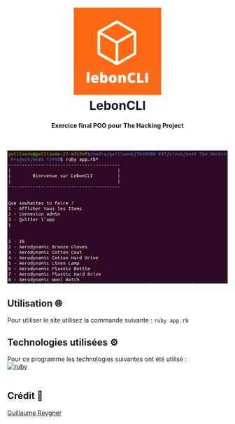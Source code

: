 <h1 align="center">
  <br>
  <a href="https://www.guillaumereygner.fr/"><img src="ressources/lebonCLI.png" alt="lebonCLI" width="200"></a>
  <br>
LebonCLI<br>
</h1>
<h4 align="center">Exercice final POO pour The Hacking Project</h4>
<br>

![lebonCLI](ressources/main.png)

## Utilisation 🌐

Pour utiliser le site utilisez la commande suivante : 
```ruby app.rb```

## Technologies utilisées ⚙️

<p align="left">Pour ce programme les technologies suivantes ont été utilisé : <br>
<a href="https://www.ruby-lang.org/en/" target="_blank" rel="noreferrer"> <img src="https://raw.githubusercontent.com/devicons/devicon/master/icons/ruby/ruby-original.svg" alt="ruby" width="40" height="40"/> </a>
<br>
<br>

## Crédit 🔗
[Guillaume Reygner](https://github.com/guillaume-rygn)